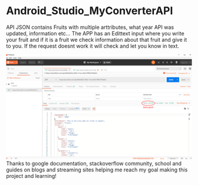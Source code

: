 # Android_Studio_MyConverterAPI

API JSON contains Fruits with multiple arttributes, what year API was updated, information etc... 
The APP has an Edittext input where you write your fruit and if it is a fruit we check information about that fruit and give it to you. If the request doesnt work it will check and let you know in text. 

![](images/myconverterapipostman.png)
Thanks to google documentation, stackoverflow community, school and guides on blogs and streaming sites helping me reach my goal making this project and learning!
